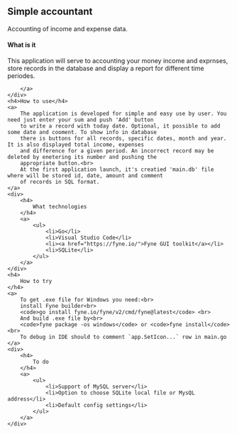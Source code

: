 <html>

<head>
    <h2>Simple accountant</h2>
    Accounting of income and expense data.
</head>

<body>
    <div>
        <h4>What is it</h4>
        <a>
            This application will serve to accounting your money income and exprnses, store records in the database and
            display a report for different time periodes.

        </a>
    </div>
    <h4>How to use</h4>
    <a>
        The application is developed for simple and easy use by user. You need just enter your sum and push 'Add' button
        to write a record with today date. Optional, it possible to add some date and cooment. To show info in database
        there is buttons for all records, specific dates, month and year. It is also displayed total income, expenses
        and difference for a given period. An incorrect record may be deleted by enetering its number and pushing the
        appropriate button.<br>
        At the first application launch, it's creatied 'main.db' file where will be stored id, date, amount and comment
        of records in SQL format.
    </a>
    <div>
        <h4>
            What technologies
        </h4>
        <a>
            <ul>
                <li>Go</li>
                <li>Visual Studio Code</li>
                <li><a href="https://fyne.io/">Fyne GUI toolkit</a></li>
                <li>SQLite</li>
            </ul>
        </a>
    </div>
    <h4>
        How to try
    </h4>
    <a>
        To get .exe file for Windows you need:<br>
        install Fyne builder<br>
        <code>go install fyne.io/fyne/v2/cmd/fyne@latest</code> <br>
        And build .exe file by<br>
        <code>fyne package -os windows</code> or <code>fyne install</code><br>
        To debug in IDE should to comment `app.SetIcon...` row in main.go
    </a>
    <div>
        <h4>
            To do
        </h4>
        <a>
            <ul>
                <li>Support of MySQL server</li>
                <li>Option to choose SQLite local file or MysQL address</li>
                <li>Default config settings</li>
            </ul>
        </a>
    </div>
</body>

</html>